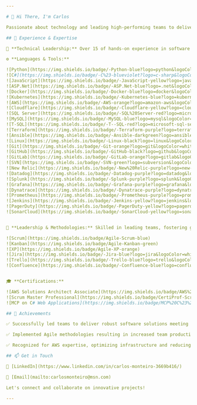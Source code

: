 ```yaml
---

# 👋 Hi There, I'm Carlos

Passionate about technology and leading high-performing teams to deliver exceptional software solutions. 

## 💼 Experience & Expertise

🚀 **Technical Leadership:** Over 15 of hands-on experience in software systems development, installation, testing, and maintenance across diverse domains.

⚙️ **Languages & Tools:**

![Python](https://img.shields.io/badge/-Python-blue?logo=python&logoColor=white)
![C#](https://img.shields.io/badge/-C%23-blueviolet?logo=c-sharp&logoColor=white)
![JavaScript](https://img.shields.io/badge/-JavaScript-yellow?logo=javascript&logoColor=white)
![ASP.Net](https://img.shields.io/badge/-ASP.Net-blue?logo=.net&logoColor=white)
![Docker](https://img.shields.io/badge/-Docker-blue?logo=docker&logoColor=white)
![Kubernetes](https://img.shields.io/badge/-Kubernetes-blue?logo=kubernetes&logoColor=white)
![AWS](https://img.shields.io/badge/-AWS-orange?logo=amazon-aws&logoColor=white)
![Cloudflare](https://img.shields.io/badge/-Cloudflare-yellow?logo=cloudflare&logoColor=white)
![SQL Server](https://img.shields.io/badge/-SQL%20Server-red?logo=microsoft-sql-server&logoColor=white)
![MySQL](https://img.shields.io/badge/-MySQL-blue?logo=mysql&logoColor=white)
![T-SQL](https://img.shields.io/badge/-T--SQL-red?logo=microsoft-sql-server&logoColor=white)
![Terraform](https://img.shields.io/badge/-Terraform-purple?logo=terraform&logoColor=white)
![Ansible](https://img.shields.io/badge/-Ansible-darkgreen?logo=ansible&logoColor=white)
![Linux](https://img.shields.io/badge/-Linux-black?logo=linux&logoColor=white)
![Git](https://img.shields.io/badge/-Git-orange?logo=git&logoColor=white)
![GitHub](https://img.shields.io/badge/-GitHub-black?logo=github&logoColor=white)
![GitLab](https://img.shields.io/badge/-GitLab-orange?logo=gitlab&logoColor=white)
![SVN](https://img.shields.io/badge/-SVN-green?logo=subversion&logoColor=white)
![New Relic](https://img.shields.io/badge/-New%20Relic-purple?logo=new-relic&logoColor=white)
![Datadog](https://img.shields.io/badge/-Datadog-purple?logo=datadog&logoColor=white)
![Splunk](https://img.shields.io/badge/-Splunk-purple?logo=splunk&logoColor=white)
![Grafana](https://img.shields.io/badge/-Grafana-purple?logo=grafana&logoColor=white)
![Dynatrace](https://img.shields.io/badge/-Dynatrace-purple?logo=dynatrace&logoColor=white)
![Prometheus](https://img.shields.io/badge/-Prometheus-purple?logo=prometheus&logoColor=white)
![Jenkins](https://img.shields.io/badge/-Jenkins-yellow?logo=jenkins&logoColor=white)
![PagerDuty](https://img.shields.io/badge/-PagerDuty-yellow?logo=pagerduty&logoColor=white)
![SonarCloud](https://img.shields.io/badge/-SonarCloud-yellow?logo=sonarcloud&logoColor=white)


🏢 **Leadership & Methodologies:** Skilled in leading teams, fostering growth, and delivering excellence through Agile methodologies.

![Scrum](https://img.shields.io/badge/Agile-Scrum-blue)
![Kanban](https://img.shields.io/badge/Agile-Kanban-green)
![XP](https://img.shields.io/badge/Agile-XP-orange)
![Jira](https://img.shields.io/badge/-Jira-blue?logo=jira&logoColor=white)
![Trello](https://img.shields.io/badge/-Trello-blue?logo=trello&logoColor=white)
![Confluence](https://img.shields.io/badge/-Confluence-blue?logo=confluence&logoColor=white)


🎓 **Certifications:**

![AWS Solutions Architect Associate](https://img.shields.io/badge/AWS%20Solutions%20Architect%20Associate-orange?logo=amazon-aws&logoColor=white)
![Scrum Master Professional](https://img.shields.io/badge/CertiProf-Scrum%20Master%20Professional-green?logo=CertiProf)
![MCP on C# Web Applications](https://img.shields.io/badge/MCP%20C%23%20Web%20Application-blue?logo=microsoft&logoColor=white)

## 🌟 Achievements

✅ Successfully led teams to deliver robust software solutions meeting client requirements.

✅ Implemented Agile methodologies resulting in increased team productivity and higher-quality deliveries.

✅ Recognized for AWS expertise, optimizing infrastructure and reducing operational costs.

## 📫 Get in Touch

🔗 [LinkedIn](https://www.linkedin.com/in/carlos-monteiro-3669b416/)

📧 [Email](mailto:carlosmonteiro@msn.com)

Let's connect and collaborate on innovative projects!

---
```

